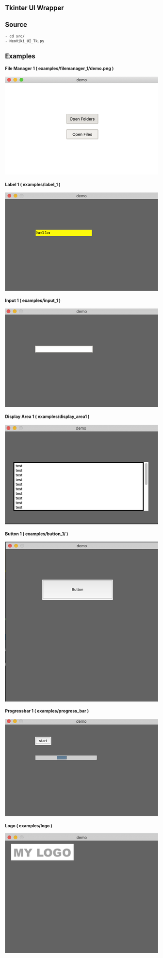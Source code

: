 ## Tkinter UI Wrapper


## Source

    - cd src/
    - NeoViki_UI_Tk.py

## Examples

#### File Manager 1 ( examples/filemanager_1/demo.png )

![](examples/filemanager_1/demo.png)

#### Label 1 ( examples/label_1 )

![](examples/label_1/demo.png)

#### Input 1 ( examples/input_1 )

![](examples/input_1/demo.png)

#### Display Area 1 ( examples/display_area1 )

![](examples/display_area1/demo.png)

#### Button 1 ( examples/button_1/ )

![](examples/button_1/demo.png)

#### Progressbar 1 ( examples/progress_bar )

![](examples/progress_bar/demo.png)

#### Logo ( examples/logo )

![](examples/logo/demo.png)


